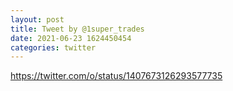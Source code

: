 ```yaml
--- 
layout: post 
title: Tweet by @1super_trades 
date: 2021-06-23 1624450454 
categories: twitter 
--- 
```

https://twitter.com/o/status/1407673126293577735